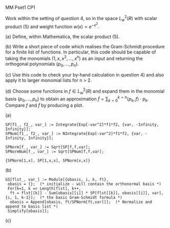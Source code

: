 MM Pset1 CP1

Work within the setting of question 4, so in the space $L^2_w(R)$ with scalar product (5) and weight function $w(x) = e^{−x^2}$.

(a) Define, within Mathematica, the scalar product (5).

(b) Write a short piece of code which realises the Gram-Schmidt procedure for a finite list of functions. In particular, this code should be capable of taking the monomials $(1, x, x^2, . . . , x^n)$ as an input and returning the orthogonal polynomials $(p_0, . . . , p_n)$.

(c) Use this code to check your by-hand calculation in question 4) and also apply it to larger monomial lists for n > 2.

(d) Choose some functions in $f ∈ L^2_w(R)$ and expand them in the monomial basis $(p_0, . . . , p_n)$ to obtain an approximation $\widetilde{f} = \sum{_{k=0}^{k=n}} ⟨p_k,f⟩ \cdot p_k$. Compare $f$ and $\widetilde{f}$ by producing a plot.

(a)
 ```wolfram
SP[f1_, f2_, var_] := Integrate[Exp[-var^2]*f1*f2, {var, -Infinity, Infinity}];
SPNum[f1_, f2_, var_] := NIntegrate[Exp[-var^2]*f1*f2, {var, -Infinity, Infinity}];

SPNorm[f_, var_] := Sqrt[SP[f,f,var];
SPNormNum[f_, var_] := Sqrt[SPNum[f,f,var];

{SPNorm[1,x], SP[1,x,x], SPNorm[x,x]}
```

(b)
 ```wolfram
GS[flst_, var_] := Module[{obasis, i, k, ft},
  obasis = {};  (* initialize - will contain the orthonormal basis *)
  For[k=1, k =< Length[flst], k++,
   ft = flst[[k]] - Sum[obasis[[i]] * SP[flst[[k]], obasis[[i]], var], {i, 1, k-1}];  (* the basic Gram-Schmidt formula *)
   obasis = Append[obasis, ft/SPNorm[ft,var]]];  (* Normalize and append to basis list *)
  Simplify[obasis]];
```
 
(c)
 ```wolfram
  
```
